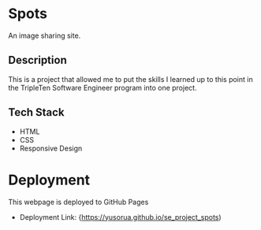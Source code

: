 # Spots

An image sharing site.

## Description

This is a project that allowed me to put the skills I learned up to this point in the TripleTen Software Engineer program into one project.

## Tech Stack

- HTML
- CSS
- Responsive Design

# Deployment

This webpage is deployed to GitHub Pages

- Deployment Link: {https://yusorua.github.io/se_project_spots)
